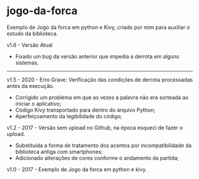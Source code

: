 # jogo-da-forca

Exemplo de Jogo da forca em python e Kivy, criado por mim para auxiliar o estudo da biblioteca.

v1.6 - Versão Atual
- Fixado um bug da versão anterior que impedia a derrota em alguns sistemas.

----------------------------------------------------
v1.5 - 2020 - Erro Grave: Verificação das condições de derrota processadas antes da execução.
- Corrigido um problema em que as vezes a palavra não era sorteada ao iniciar o aplicativo;
- Código Kivy transportado para dentro do arquivo Python;
- Aperfeiçoamento da legibilidade do código;

v1.2 - 2017 - Versão sem upload no Github, na época esqueci de fazer o upload.
- Substituída a forma de tratamento dos acentos por incompatibilidade da biblioteca antiga com smartphones;
- Adicionado alterações de cores conforme o andamento da partida;

v1.0 - 2017 - Exemplo de Jogo da forca em python e kivy.
